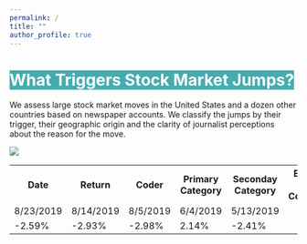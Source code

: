 ```yaml
---
permalink: /
title: ""
author_profile: true
---
```


# <span style="background-color:#44ACB0;color:white">What Triggers Stock Market Jumps?</span>

We assess large stock market moves in the United States and a dozen other countries based on newspaper accounts. We classify the jumps by their trigger, their geographic origin and the clarity of journalist perceptions about the reason for the move.

<a href='https://docs.google.com/spreadsheets/d/1BtWwJ-DSvbxsfPoDShWBvEgVbbt65C1g5qiDQST4Sic/edit#gid=1174245246'><img src='https://stockjumpswebsite.github.io/stockjumps/files/fig1v2.png'></a>

<div class="codings">
  <table>
    <tr>
      <th>Date</th>
      <th>Return</th>
      <th>Coder</th>
      <th>Primary Category</th>
      <th>Seconday Category</th>
      <th>Ease of Coding</th>
      <th>Journalist Confidence</th>
      <th>Article Title</th>
      <th>Newspaper</th>
      <th>Clarity</th>
      <th>Article Link/Location</th>
    </tr>
    <tr>
      <td>8/23/2019</td>
      <td>8/14/2019</td>
      <td>8/5/2019</td>
      <td>6/4/2019</td>
      <td>5/13/2019</td>
    </tr>
    <tr>
      <td>-2.59%</td>
      <td>-2.93%</td>
      <td>-2.98%</td>
      <td>2.14%</td>
      <td>-2.41%</td>
    </tr>
  </table>
</div>

